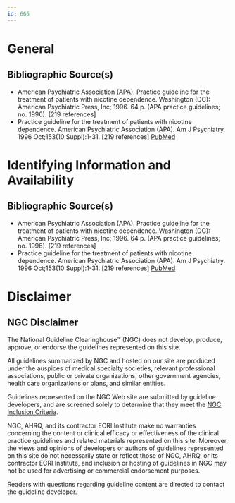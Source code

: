 ```yaml
---
id: 666
---
```


# General

## Bibliographic Source(s)

- American Psychiatric Association (APA). Practice guideline for the treatment of patients with nicotine dependence. Washington (DC): American Psychiatric Press, Inc; 1996. 64 p. (APA practice guidelines; no. 1996). [219 references]
- Practice guideline for the treatment of patients with nicotine dependence. American Psychiatric Association (APA). Am J Psychiatry. 1996 Oct;153(10 Suppl):1-31. [219 references] [ PubMed ](http://www.ncbi.nlm.nih.gov/entrez/query.fcgi?cmd=Retrieve&db=pubmed&dopt=Abstract&list_uids=8831466)

# Identifying Information and Availability

## Bibliographic Source(s)

- American Psychiatric Association (APA). Practice guideline for the treatment of patients with nicotine dependence. Washington (DC): American Psychiatric Press, Inc; 1996. 64 p. (APA practice guidelines; no. 1996). [219 references]
- Practice guideline for the treatment of patients with nicotine dependence. American Psychiatric Association (APA). Am J Psychiatry. 1996 Oct;153(10 Suppl):1-31. [219 references] [ PubMed ](http://www.ncbi.nlm.nih.gov/entrez/query.fcgi?cmd=Retrieve&db=pubmed&dopt=Abstract&list_uids=8831466)

# Disclaimer

## NGC Disclaimer

The National Guideline Clearinghouse™ (NGC) does not develop, produce, approve, or endorse the guidelines represented on this site.

All guidelines summarized by NGC and hosted on our site are produced under the auspices of medical specialty societies, relevant professional associations, public or private organizations, other government agencies, health care organizations or plans, and similar entities.

Guidelines represented on the NGC Web site are submitted by guideline developers, and are screened solely to determine that they meet the [NGC Inclusion Criteria](/help-and-about/summaries/inclusion-criteria).

NGC, AHRQ, and its contractor ECRI Institute make no warranties concerning the content or clinical efficacy or effectiveness of the clinical practice guidelines and related materials represented on this site. Moreover, the views and opinions of developers or authors of guidelines represented on this site do not necessarily state or reflect those of NGC, AHRQ, or its contractor ECRI Institute, and inclusion or hosting of guidelines in NGC may not be used for advertising or commercial endorsement purposes.

Readers with questions regarding guideline content are directed to contact the guideline developer.

